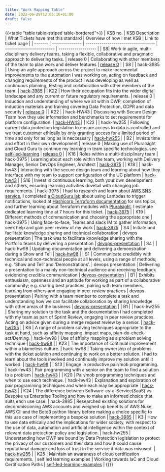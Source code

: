 ```yaml
---
title: "Work Mapping Table"
date: 2022-06-29T12:05:16+01:00
draft: false
---
```


{{<table "table table-striped table-bordered">}}
| KSB no.   |   KSB Description | What Tickets have met this standard | Overview of how I met KSB | Link to ticket page |
| ------- | --------------- | ----------------------------------- | ------------------------- | ------------------- |
| S8| Work in agile, multi-disciplinary delivery teams, taking a flexible, collaborative and pragmatic approach to delivering tasks. | release 0 | Collaborating with other members of the team to plan work and deliver features | <td id="S8">[release 0](/posts/release0)</td> |
| S8 |   | hack-3985 | Using an agile approach across the project to make incremental improvements to the automation I was working on, acting on feedback and changing requirements of the product I was developing as well as continuous planning, testing and collaboration with other members of the team. | <td id="S8.1"> [hack-3985](/posts/hack-3985)</td> |
| K22  | How their occupation fits into the wider digital landscape and any current or future regulatory requirements. | release 0 | Induction and understanding of where we sit within DWP, completion of induction materials and training covering Data Protection, GDPR and data security |<td id="K22"> [release 0](/posts/release0)</td> |
|  K22    |    | hack-HW43 | Discussing with Secure Design Team how they use information and benchmarks to set requirements for platform configuration. | <td id="K22.1"> [hack-HW43](/posts/hack-hw43)</td> |
| K22 |   | hack-hw255 | Following current data protection legislation to ensure access to data is controlled and we treat customer ethically by only granting access for a limited period of time and only for as long as is neccessary  | <td id="K22.2"> [hack-hw255](/posts/hack-hw255)</td> |
|   B2    |   Invests time and effort in their own development   | release 0  | Making use of Pluralsight and Cloud Guru to continue my learning in team specific technologies. see [self-led-learning](/posts/self-led-learning)   |<td id="B2"> [release 0](/posts/release0)</td> |
|  K18 | Roles within a multi-disciplinary team | hack-3975 | Learning about each role within the team, working with Delivery Manager, Senior DevOps Engineer, Architect |<td id="K18"> [hack-3975](/posts/hack-3975)</td> |
| K18 |    | hack-hw43  |  Interacting with the secure design team and learning about how they interface with my team to support configuration of the UC platform  | <td id="K18.1"> [hack-hw43](/posts/hack-hw43) </td> |
| S16  | Invest in continuous learning, both your own development and others, ensuring learning activities dovetail with changing job requirements. | hack-3975 | I had to research and learn about [AWS SNS service](https://aws.amazon.com/sns/getting-started/), I completed [a CloudGuru lab](https://learn.acloud.guru/handson/d8c86c01-2a5d-4a37-9e3c-d0216bb75220) about using Lambdas to trigger notifications, looked at [Hashicorp Terraform documentation](https://registry.terraform.io/providers/hashicorp/aws/latest/docs/resources/sns_topic_subscription) for sns topics, and further learning about Terraform modules with [Pluralsight](https://app.pluralsight.com/library/courses/terraform-getting-started-2021). I estimate dedicated learning time at 7 hours for this ticket. |<td id="S16"> [hack-3975](/posts/hack-3975)</td> |
| K19  |   Different methods of communication and choosing the appropriate one   |  hack-3975      | Using face-to-face, Teams and slack IM to gather information, seek help and gain peer review of my work  |<td id="K19"> [hack-3975](/posts/hack-3975)</td>|
|  S4   | Initiate and facilitate knowledge sharing and technical collaboration  | devops presentation  | The task was to facilitate knowledge sharing with the Portfolio teams by delivering a presentation  | <td id="S4"> [devops-presentation](/posts/devops-presentation) </td>  |
| S4  |                                                                | hack-hw98 | Updating documentation and delivering a demonstration during a Show and Tell  | <td id="S4.1"> [hack-hw98](/posts/hack-hw98) </td> |
|  S1    | Communicate credidbly with technical and non-technical people at all levels, using a range of methods; e.g. ‘Show and Tell’ and ‘Demonstrations’.  |  devops presentation  | Delivering a presentation to a mainly non-technical audience and receiving feedback evidencing credible communication  | <td id="S1"> [devops-presentation](/posts/devops-presentation) </td> |
| B1   |  Exhibits enthusiasm, openness and an aptitude for working as part of a collaborative community; e.g. sharing best practices, pairing with team members, learning from others and engaging in peer review practices   | devops presentation  | Pairing with a team member to complete a task and understanding how we can facilitate collaboration by sharing knowledge with other areas of the business  |  <td id="B1"> [devops-presentation](/posts/devops-presentation)</td> |
| B1 |   | hack-hw255 | Sharing my solution to the task and the documentation I had completed with my team as part of Sprint Review, engaging in peer review practices. Acting on advice given during a merge request review by a senior.    | <td id="B1.1"> [hack-hw255](/posts/hack-hw255) </td> |
| K6  |  A range of problem solving techniques appropriate to the task at hand, such as affinity mapping, impact maps, plan-do-check-act/Deming. | hack-hw98  | Use of affinity mapping as a problem solving technique | <td id="K6"> [hack-hw98](/posts/hack-hw98) </td> |
|  K23 | The importance of continual improvement within a blameless culture.  | hack-hw98 | Taking ownership of problems with the ticket solution and continuing to work on a better solution. I had to learn about the tools involved and continually improve my solution until it worked. | <td id="K23"> [hack-hw98](/posts/hack-hw98) </td> |
| S13    |  Engage in productive pair/mob programming.    |  hack-hw43    | Pair programming with a senior on the team to find a solution to a problem   | <td id="S13"> [hack-hw43](/posts/hack-hw43) </td>     |
| K20  | Pair/mob programming techniques and when to use each technique. | hack-hw43 | Explanation and exploration of pair programming techniques and when each may be appropriate | <td id="K20"> [hack-hw43](/posts/hack-hw43) </td>  |
| K24 | The difference between Software-as-a-Service(SaaS) vs Bespoke vs Enterprise Tooling and how to make an informed choice that suits each use case. | hack-3985 | Researched existing solutions for decommissioning AWS accounts and weighed up benefits of AWS Nuke, AWS Cli and the Boto3 python library before making a choice specific to this use case of implementing a bespoke solution | <td id="K24"> [hack-3985](/posts/hack-3985) </td> |
| K3 | How to use data ethically and the implications for wider society, with respect to the use of data, automation and artificial intelligence within the context of relevant data protection policy and legislation. | hack-hw255 | Understanding how DWP are bound by Data Protection legislation to protect the privacy of our customers and their data and how it could cause reputational damage and loss of trust in the service if data was misused. | <td id="K3"> [hack-hw255](/posts/hack-hw-255) </td> |
| K25 | Maintain an awareness of cloud certification requirements. | self led learning examples | Working towards IaC and Cloud Certification Paths | <td id="K25"> [self-led-learning-examples](/posts/self-led-learning-examples) </td> |
{{</table>}}

